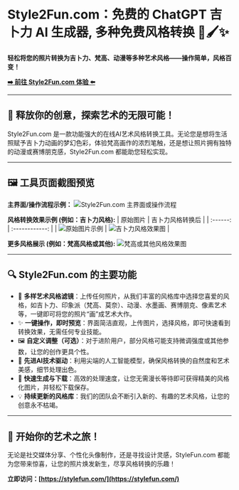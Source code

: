 # Style2Fun.com：免费的 ChatGPT 吉卜力 AI 生成器, 多种免费风格转换 🎨🖌️✨

**轻松将您的照片转换为吉卜力、梵高、动漫等多种艺术风格——操作简单，风格百变！**

**[➡️ 前往 Style2Fun.com 体验 ⬅️](https://baidu.com)**

---

## 🌟 释放你的创意，探索艺术的无限可能！

Style2Fun.com 是一款功能强大的在线AI艺术风格转换工具。无论您是想将生活照赋予吉卜力动画的梦幻色彩，体验梵高画作的浓烈笔触，还是想让照片拥有独特的动漫或赛博朋克感，Style2Fun.com 都能助您轻松实现。

---

## 🖼️ 工具页面截图预览


**主界面/操作流程示例：**
![Style2Fun.com 主界面或操作流程](URL_TO_YOUR_IMAGE_1_HERE "Style2Fun.com 简洁的操作界面")

**风格转换效果示例 (例如：吉卜力风格):**
| 原始图片 | 吉卜力风格转换后 |
| :------: | :------------: |
| ![原始图片示例](URL_TO_YOUR_ORIGINAL_IMAGE_EXAMPLE_HERE "待转换的原始图片") | ![吉卜力风格效果图](URL_TO_YOUR_GHIBLI_STYLED_IMAGE_HERE "吉卜力风格转换效果") |

**更多风格展示 (例如：梵高风格或其他):**
![梵高或其他风格效果图](URL_TO_YOUR_ANOTHER_STYLED_IMAGE_HERE "梵高或其他艺术风格转换效果")

---

## 🔍 Style2Fun.com 的主要功能

*   🎨 **多样艺术风格滤镜**：上传任何照片，从我们丰富的风格库中选择您喜爱的风格，如吉卜力、印象派（梵高、莫奈）、动漫、水墨画、赛博朋克、像素艺术等，一键即可将您的照片“画”成艺术大作。
*   ✨ **一键操作，即时预览**：界面简洁直观，上传图片，选择风格，即可快速看到转换效果，无需任何专业技能。
*   🖼️ **自定义调整（可选）**：对于进阶用户，部分风格可能支持微调强度或其他参数，让您的创作更具个性。
*   🤖 **先进AI技术驱动**：利用尖端的人工智能模型，确保风格转换的自然度和艺术美感，细节处理出色。
*   🚀 **快速生成与下载**：高效的处理速度，让您无需漫长等待即可获得精美的风格化图片，并轻松下载保存。
*   💡 **持续更新的风格库**：我们的团队会不断引入新的、有趣的艺术风格，让您的创意永不枯竭。

---

## 🚀 开始你的艺术之旅！

无论是社交媒体分享、个性化头像制作，还是寻找设计灵感，StyleFun.com 都能为您带来惊喜，让您的照片焕发新生，尽享风格转换的乐趣！

**立即访问：[https://stylefun.com/](https://stylefun.com/)**
